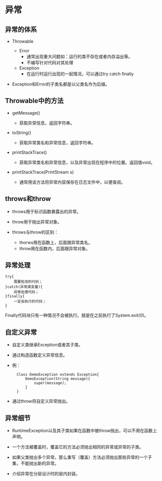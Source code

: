 # 异常

## 异常的体系
* Throwable
	* Error
		* 通常出现重大问题如：运行的类不存在或者内存溢出等。
		* 不编写针对代码对其处理
	* Exception
		* 在运行时运行出现的一起情况，可以通过try catch finally

* Exception和Error的子类名都是以父类名作为后缀。

## Throwable中的方法

* getMessage()
	* 获取异常信息，返回字符串。

* toString()
	* 获取异常类名和异常信息，返回字符串。

* printStackTrace()
	* 获取异常类名和异常信息，以及异常出现在程序中的位置。返回值void。

* printStackTrace(PrintStream s)
	* 通常用该方法将异常内容保存在日志文件中，以便查阅。

## throws和throw

* throws用于标识函数暴露出的异常。

* throw用于抛出异常对象。

* throws与throw的区别：
	* thorws用在函数上，后面跟异常类名。
	* throw用在函数内，后面跟异常对象。

## 异常处理

	try{
		需要检测的代码；
	}catch(异常类变量){
		异常处理代码；
	}finally{
		一定会执行的代码；
	}

Finally代码块只有一种情况不会被执行。就是在之前执行了System.exit(0)。

## 自定义异常

* 自定义类继承Exception或者其子类。

* 通过构造函数定义异常信息。
* 例：

		Class DemoException extends Exception{
			DemoException(String message){
				super(message);
			}
		}

* 通过throw将自定义异常抛出。


## 异常细节

* RuntimeException以及其子类如果在函数中被throw抛出，可以不用在函数上声明。

* 一个方法被覆盖时，覆盖它的方法必须抛出相同的异常或异常的子类。

* 如果父类抛出多个异常，那么重写（覆盖）方法必须抛出那些异常的一个子集，不能抛出新的异常。

* 介绍异常在分层设计时的层内封装。

